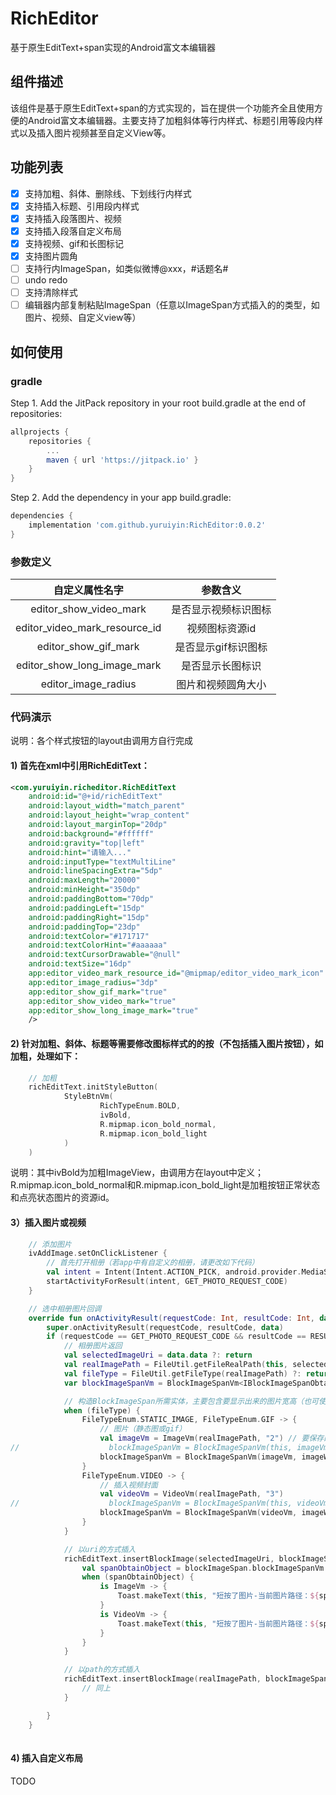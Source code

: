 # RichEditor
基于原生EditText+span实现的Android富文本编辑器

## 组件描述
该组件是基于原生EditText+span的方式实现的，旨在提供一个功能齐全且使用方便的Android富文本编辑器。主要支持了加粗斜体等行内样式、标题引用等段内样式以及插入图片视频甚至自定义View等。

## 功能列表
- [x] 支持加粗、斜体、删除线、下划线行内样式
- [x] 支持插入标题、引用段内样式
- [x] 支持插入段落图片、视频
- [x] 支持插入段落自定义布局
- [x] 支持视频、gif和长图标记
- [x] 支持图片圆角
- [ ] 支持行内ImageSpan，如类似微博@xxx，#话题名#
- [ ] undo redo
- [ ] 支持清除样式
- [ ] 编辑器内部复制粘贴ImageSpan（任意以ImageSpan方式插入的的类型，如图片、视频、自定义view等）

## 如何使用
### gradle

Step 1. Add the JitPack repository in your root build.gradle at the end of repositories:
```groovy
allprojects {
	repositories {
		...
		maven { url 'https://jitpack.io' }
	}
}
```
Step 2. Add the dependency in your app build.gradle:
```groovy
dependencies {
	implementation 'com.github.yuruiyin:RichEditor:0.0.2'
}
```

### 参数定义
<table>
   <tdead>
    <tr>
      <th align="center">自定义属性名字</th>
      <th align="center">参数含义</th>
    </tr>
  </tdead>
  <tbody>
    <tr>
      <td align="center">editor_show_video_mark</td>
      <td align="center">是否显示视频标识图标</td>
    </tr>
    <tr>
      <td align="center">editor_video_mark_resource_id</td>
      <td align="center">视频图标资源id</td>
    </tr>
    <tr>
      <td align="center">editor_show_gif_mark</td>
      <td align="center">是否显示gif标识图标</td>
    </tr>
    <tr>
      <td align="center">editor_show_long_image_mark</td>
      <td align="center">是否显示长图标识</td>
    </tr>
    <tr>
      <td align="center">editor_image_radius</td>
      <td align="center">图片和视频圆角大小</td>
    </tr>       
  </tbody>
</table>

### 代码演示 
说明：各个样式按钮的layout由调用方自行完成
#### 1) 首先在xml中引用RichEditText：
```xml
<com.yuruiyin.richeditor.RichEditText
    android:id="@+id/richEditText"
    android:layout_width="match_parent"
    android:layout_height="wrap_content"
    android:layout_marginTop="20dp"
    android:background="#ffffff"
    android:gravity="top|left"
    android:hint="请输入..."
    android:inputType="textMultiLine"
    android:lineSpacingExtra="5dp"
    android:maxLength="20000"
    android:minHeight="350dp"
    android:paddingBottom="70dp"
    android:paddingLeft="15dp"
    android:paddingRight="15dp"
    android:paddingTop="23dp"
    android:textColor="#171717"
    android:textColorHint="#aaaaaa"
    android:textCursorDrawable="@null"
    android:textSize="16dp"
    app:editor_video_mark_resource_id="@mipmap/editor_video_mark_icon"
    app:editor_image_radius="3dp"
    app:editor_show_gif_mark="true"
    app:editor_show_video_mark="true"
    app:editor_show_long_image_mark="true"
    />
```

#### 2) 针对加粗、斜体、标题等需要修改图标样式的的按（不包括插入图片按钮），如加粗，处理如下：
```kotlin
    // 加粗
    richEditText.initStyleButton(
            StyleBtnVm(
                    RichTypeEnum.BOLD,
                    ivBold,
                    R.mipmap.icon_bold_normal,
                    R.mipmap.icon_bold_light
            )
    )
```
说明：其中ivBold为加粗ImageView，由调用方在layout中定义；R.mipmap.icon_bold_normal和R.mipmap.icon_bold_light是加粗按钮正常状态和点亮状态图片的资源id。

#### 3）插入图片或视频
```kotlin
    // 添加图片
    ivAddImage.setOnClickListener {
        // 首先打开相册（若app中有自定义的相册，请更改如下代码）
        val intent = Intent(Intent.ACTION_PICK, android.provider.MediaStore.Images.Media.EXTERNAL_CONTENT_URI)
        startActivityForResult(intent, GET_PHOTO_REQUEST_CODE)
    }

    // 选中相册图片回调
    override fun onActivityResult(requestCode: Int, resultCode: Int, data: Intent?) {
        super.onActivityResult(requestCode, resultCode, data)
        if (requestCode == GET_PHOTO_REQUEST_CODE && resultCode == RESULT_OK && data != null) {
            // 相册图片返回
            val selectedImageUri = data.data ?: return
            val realImagePath = FileUtil.getFileRealPath(this, selectedImageUri) ?: return
            val fileType = FileUtil.getFileType(realImagePath) ?: return
            var blockImageSpanVm = BlockImageSpanVm<IBlockImageSpanObtainObject>(this, null)

            // 构造BlockImageSpan所需实体，主要包含要显示出来的图片宽高（也可使用组件默认的）、以及图片视频路径或自定义布局中的实体信息等。
            when (fileType) {
                FileTypeEnum.STATIC_IMAGE, FileTypeEnum.GIF -> {
                    // 图片（静态图或gif）
                    val imageVm = ImageVm(realImagePath, "2") // 要保存的绑定到ImageSpan上的实体，未来取编辑器内容时会用到
//                    blockImageSpanVm = BlockImageSpanVm(this, imageVm) // 不指定宽高，使用组件默认宽高
                    blockImageSpanVm = BlockImageSpanVm(imageVm, imageWidth, imageMaxHeight) // 指定宽高
                }
                FileTypeEnum.VIDEO -> {
                    // 插入视频封面
                    val videoVm = VideoVm(realImagePath, "3")
//                    blockImageSpanVm = BlockImageSpanVm(this, videoVm) // 不指定宽高，使用组件默认宽高
                    blockImageSpanVm = BlockImageSpanVm(videoVm, imageWidth, imageMaxHeight) // 指定宽高
                }
            }

            // 以uri的方式插入
            richEditText.insertBlockImage(selectedImageUri, blockImageSpanVm) { blockImageSpan ->
                val spanObtainObject = blockImageSpan.blockImageSpanVm.spanObject
                when (spanObtainObject) {
                    is ImageVm -> {
                        Toast.makeText(this, "短按了图片-当前图片路径：${spanObtainObject.path}", Toast.LENGTH_SHORT).show()
                    }
                    is VideoVm -> {
                        Toast.makeText(this, "短按了图片-当前图片路径：${spanObtainObject.path}", Toast.LENGTH_SHORT).show()
                    }
                }
            }

            // 以path的方式插入
            richEditText.insertBlockImage(realImagePath, blockImageSpanVm) { blockImageSpan ->
                // 同上
            }

        }
    }       
    
```

#### 4) 插入自定义布局
TODO
